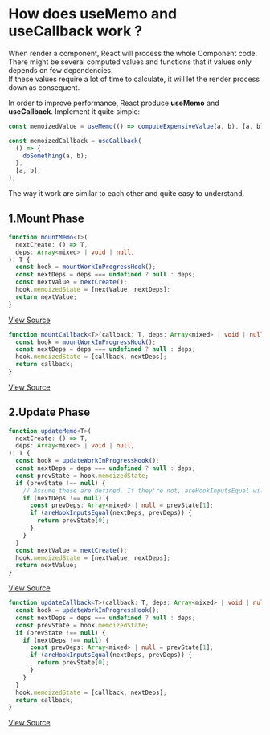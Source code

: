 # How does **useMemo** and **useCallback** work ?

When render a component, React will process the whole Component code. There might be several computed values and functions that it values only depends on few dependencies.<br>
If these values require a lot of time to calculate, it will let the render process down as consequent.

In order to improve performance, React produce **useMemo** and **useCallback**.
Implement it quite simple: 
```javascript
const memoizedValue = useMemo(() => computeExpensiveValue(a, b), [a, b]);
```
```javascript
const memoizedCallback = useCallback(
  () => {
    doSomething(a, b);
  },
  [a, b],
);
```

The way it work are similar to each other and quite easy to understand. 

## **1.Mount Phase**
```typescript
function mountMemo<T>(
  nextCreate: () => T,
  deps: Array<mixed> | void | null,
): T {
  const hook = mountWorkInProgressHook();
  const nextDeps = deps === undefined ? null : deps;
  const nextValue = nextCreate();
  hook.memoizedState = [nextValue, nextDeps];
  return nextValue;
}
```
[View Source](https://github.com/facebook/react/blob/v18.2.0/packages/react-reconciler/src/ReactFiberHooks.new.js#L1899-L1908)

```typescript
function mountCallback<T>(callback: T, deps: Array<mixed> | void | null): T {
  const hook = mountWorkInProgressHook();
  const nextDeps = deps === undefined ? null : deps;
  hook.memoizedState = [callback, nextDeps];
  return callback;
}
```
[View Source](https://github.com/facebook/react/blob/v18.2.0/packages/react-reconciler/src/ReactFiberHooks.new.js#L1899-L1908)

## **2.Update Phase**
```typescript
function updateMemo<T>(
  nextCreate: () => T,
  deps: Array<mixed> | void | null,
): T {
  const hook = updateWorkInProgressHook();
  const nextDeps = deps === undefined ? null : deps;
  const prevState = hook.memoizedState;
  if (prevState !== null) {
    // Assume these are defined. If they're not, areHookInputsEqual will warn.
    if (nextDeps !== null) {
      const prevDeps: Array<mixed> | null = prevState[1];
      if (areHookInputsEqual(nextDeps, prevDeps)) {
        return prevState[0];
      }
    }
  }
  const nextValue = nextCreate();
  hook.memoizedState = [nextValue, nextDeps];
  return nextValue;
}
```
[View Source]()

```typescript
function updateCallback<T>(callback: T, deps: Array<mixed> | void | null): T {
  const hook = updateWorkInProgressHook();
  const nextDeps = deps === undefined ? null : deps;
  const prevState = hook.memoizedState;
  if (prevState !== null) {
    if (nextDeps !== null) {
      const prevDeps: Array<mixed> | null = prevState[1];
      if (areHookInputsEqual(nextDeps, prevDeps)) {
        return prevState[0];
      }
    }
  }
  hook.memoizedState = [callback, nextDeps];
  return callback;
}
```
[View Source]()

